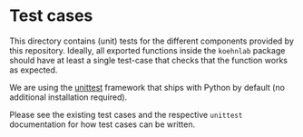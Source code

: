 # Test cases

This directory contains (unit) tests for the different components provided by this repository. Ideally, all exported functions inside the `koehnlab`
package should have at least a single test-case that checks that the function works as expected.

We are using the [unittest](https://docs.python.org/3/library/unittest.html) framework that ships with Python by default (no additional installation
required).

Please see the existing test cases and the respective `unittest` documentation for how test cases can be written.

